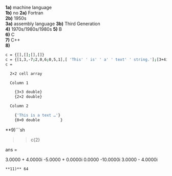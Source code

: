 **1a)** machine language  
**1b)** no 
**2a)** Fortran  
**2b)** 1950s  
**3a)** assembly language
**3b)** Third Generation  
**4)** 1970s/1980s/1980s 
**5)** B  
**6)** C  
**7)** C++  
**8)**  
```sh   
c = {[],[];[],[]}  
c = {[1,3,-7;2,0,6;0,5,1],[ 'This' ' is' ' a' ' text' ' string.'];[3+4i,-5;-10i,3-4i],[]}  
c =

  2×2 cell array

  Column 1

    {3×3 double}
    {2×2 double}

  Column 2

    {'This is a text …'}
    {0×0 double         }  
```  
**9)```sh  
>> c{2}

ans =

   3.0000 + 4.0000i  -5.0000 + 0.0000i
   0.0000 -10.0000i   3.0000 - 4.0000i  
 ```  
**11)** 64  

